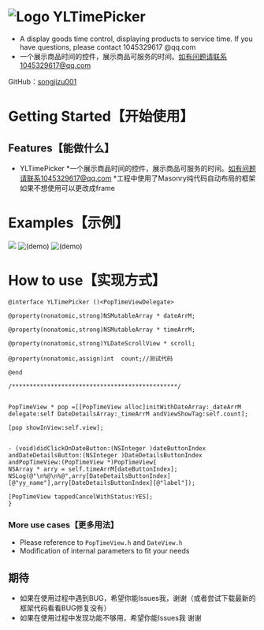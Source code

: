 ![Logo](http://pic.58pic.com/58pic/12/71/65/13M58PICy8j.jpg)
YLTimePicker
===
- A display goods time control, displaying products to service time. If you have questions, please contact 1045329617 @qq.com
- 一个展示商品时间的控件，展示商品可服务的时间。如有问题请联系1045329617@qq.com

GitHub：[songjizu001](https://github.com/songjizu001)

# <a id="Getting_Started"></a> Getting Started【开始使用】

## <a id="Features"></a> Features【能做什么】
- YLTimePicker
*一个展示商品时间的控件，展示商品可服务的时间。如有问题请联系1045329617@qq.com
*工程中使用了Masonry纯代码自动布局的框架如果不想使用可以更改成frame

# <a id="Examples"></a> Examples【示例】


![](http://ww2.sinaimg.cn/bmiddle/e8b49ea5jw1ewa6f2wcxmg20a006o4qq.gif)
![(demo)](http://ww2.sinaimg.cn/bmiddle/e8b49ea5jw1ewa6ezddc1j20hs0vkn0v.jpg)
![(demo)](http://ww3.sinaimg.cn/bmiddle/e8b49ea5jw1ewa6ezg7pxj20hs0vkwhn.jpg)

# <a id="How to use"></a> How to use【实现方式】
```objc
@interface YLTimePicker ()<PopTimeViewDelegate>

@property(nonatomic,strong)NSMutableArray * dateArrM;

@property(nonatomic,strong)NSMutableArray * timeArrM;

@property(nonatomic,strong)YLDateScrollView * scroll;

@property(nonatomic,assign)int  count;//测试代码

@end

/***********************************************/


PopTimeView * pop =[[PopTimeView alloc]initWithDateArray:_dateArrM delegate:self DateDetailsArray:_timeArrM andViewShowTag:self.count];

[pop showInView:self.view];


- (void)didClickOnDateButton:(NSInteger )dateButtonIndex  andDateDetailsButton:(NSInteger )DateDetailsButtonIndex andPopTimeView:(PopTimeView *)PopTimeView{
NSArray * arry = self.timeArrM[dateButtonIndex];
NSLog(@"\n%@\n%@",arry[DateDetailsButtonIndex][@"yy_name"],arry[DateDetailsButtonIndex][@"label"]);

[PopTimeView tappedCancelWithStatus:YES];
}

```

### <a id="More_use_cases"></a> More use cases【更多用法】
- Please reference to `PopTimeView.h` and `DateView.h`
- Modification of internal parameters to fit your needs


## 期待
* 如果在使用过程中遇到BUG，希望你能Issues我，谢谢（或者尝试下载最新的框架代码看看BUG修复没有）
* 如果在使用过程中发现功能不够用，希望你能Issues我 谢谢

